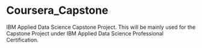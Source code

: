 # Coursera_Capstone
IBM Applied Data Science Capstone Project.  This will be mainly used for the Capstone Project under IBM Applied Data Science Professional Certification.
